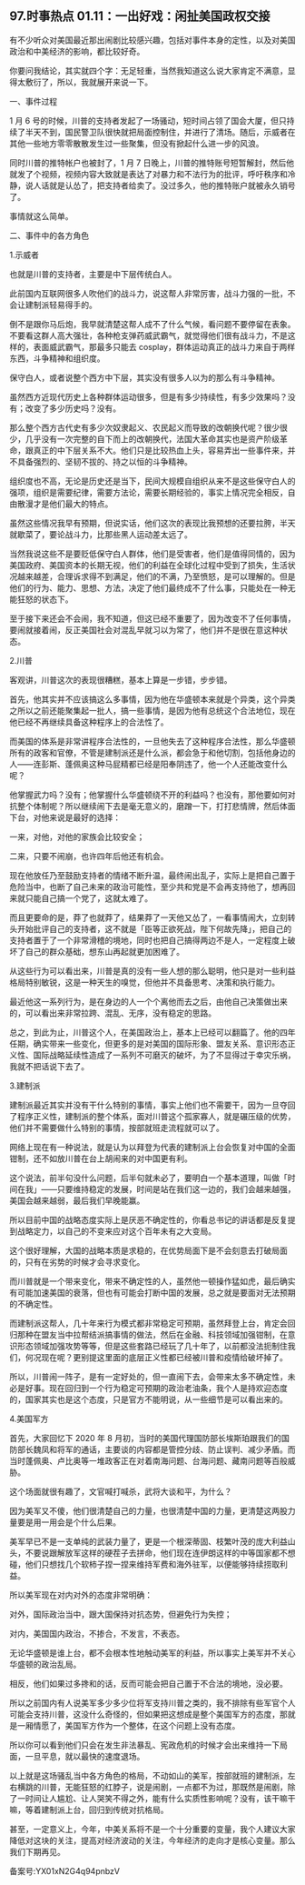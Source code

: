 ## 97.时事热点 01.11：一出好戏：闲扯美国政权交接
有不少听众对美国最近那出闹剧比较感兴趣，包括对事件本身的定性，以及对美国政治和中美经济的影响，都比较好奇。


你要问我结论，其实就四个字：无足轻重，当然我知道这么说大家肯定不满意，显得太敷衍了，所以，我就展开来说一下。


一、事件过程


1 月 6 号的时候，川普的支持者发起了一场骚动，短时间占领了国会大厦，但只持续了半天不到，国民警卫队很快就把局面控制住，并进行了清场。随后，示威者在其他一些地方零零散散发生过一些聚集，但没有掀起什么进一步的风浪。


同时川普的推特帐户也被封了，1 月 7 日晚上，川普的推特账号短暂解封，然后他就发了个视频，视频内容大致就是表达了对暴力和不法行为的批评，呼吁秩序和冷静，说人话就是认怂了，把支持者给卖了。没过多久，他的推特账户就被永久销号了。


事情就这么简单。


二、事件中的各方角色


1.示威者


也就是川普的支持者，主要是中下层传统白人。


此前国内互联网很多人吹他们的战斗力，说这帮人非常厉害，战斗力强的一批，不会让建制派轻易得手的。


倒不是跟你马后炮，我早就清楚这帮人成不了什么气候，看问题不要停留在表象。不要看这群人高大强壮，各种枪支弹药威武霸气，就觉得他们很有战斗力，不是这样的，表面威武霸气，那最多只能去 cosplay，群体运动真正的战斗力来自于两样东西，斗争精神和组织度。


保守白人，或者说整个西方中下层，其实没有很多人以为的那么有斗争精神。


虽然西方近现代历史上各种群体运动很多，但是有多少持续性，有多少效果吗？没有；改变了多少历史吗？没有。


那么整个西方古代史有多少次奴隶起义、农民起义而导致的改朝换代呢？很少很少，几乎没有一次完整的自下而上的改朝换代，法国大革命其实也是资产阶级革命，跟真正的中下层关系不大。他们只是比较热血上头，容易弄出一些事件来，并不具备强烈的、坚韧不拔的、持之以恒的斗争精神。


组织度也不高，无论是历史还是当下，民间大规模自组织从来不是这些保守白人的强项，组织是需要纪律，需要方法论，需要长期经验的，事实上情况完全相反，自由散漫才是他们最大的特点。


虽然这些情况我早有预期，但说实话，他们这次的表现比我预想的还要拉胯，半天就歇菜了，要论战斗力，比那些黑人运动差太远了。


当然我说这些不是要贬低保守白人群体，他们是受害者，他们是值得同情的，因为美国政府、美国资本的长期无视，他们的利益在全球化过程中受到了损失，生活状况越来越差，合理诉求得不到满足，他们的不满，乃至愤怒，是可以理解的。但是他们的行为、能力、思想、方法，决定了他们最终成不了什么事，只能处在一种无能狂怒的状态下。


至于接下来还会不会闹，我不知道，但这已经不重要了，因为改变不了任何事情，要闹就接着闹，反正美国社会对混乱早就习以为常了，他们并不是很在意这种状态。


2.川普


客观讲，川普这次的表现很糟糕，基本上算是一步错，步步错。


首先，他其实并不应该搞这么多事情，因为他在华盛顿本来就是个异类，这个异类之所以之前还能聚集起一批人，搞一些事情，是因为他有总统这个合法地位，现在他已经不再继续具备这种程序上的合法性了。


而美国的体系是非常讲程序合法性的，一旦他失去了这种程序合法性，那么华盛顿所有的政客和官僚，不管是建制派还是什么派，都会急于和他切割，包括他身边的人——连彭斯、蓬佩奥这种马屁精都已经是阳奉阴违了，他一个人还能改变什么呢？


他掌握武力吗？没有；他掌握什么华盛顿绕不开的利益吗？也没有，那他要如何对抗整个体制呢？所以继续闹下去是毫无意义的，磨蹭一下，打打悲情牌，然后体面下台，对他来说是最好的选择：


一来，对他，对他的家族会比较安全；


二来，只要不闹崩，也许四年后他还有机会。


现在他放任乃至鼓励支持者的情绪不断升温，最终闹出乱子，实际上是把自己置于危险当中，也断了自己未来的政治可能性，至少共和党是不会再支持他了，想再回来就只能自己搞一个党了，这就太难了。


而且更要命的是，莽了也就莽了，结果莽了一天他又怂了，一看事情闹大，立刻转头开始批评自己的支持者，这不就是「臣等正欲死战，陛下何故先降」，把自己的支持者置于了一个非常滑稽的境地，同时也把自己搞得两边不是人，一定程度上破坏了自己的群众基础，想东山再起就更加困难了。


从这些行为可以看出来，川普是真的没有一些人想的那么聪明，他只是对一些利益格局特别敏锐，这是一种天生的嗅觉，但他并不具备思考、决策和执行能力。


最近他这一系列行为，是在身边的人一个个离他而去之后，由他自己决策做出来的，可以看出来非常拉跨、混乱、无序，没有稳定的思路。


总之，到此为止，川普这个人，在美国政治上，基本上已经可以翻篇了。他的四年任期，确实带来一些变化，但更多的是对美国的国际形象、盟友关系、意识形态正义性、国际战略延续性造成了一系列不可磨灭的破坏，为了不显得过于幸灾乐祸，我就不把话说下去了。


3.建制派


建制派最近其实并没有干什么特别的事情，事实上他们也不需要干，因为一旦夺回了程序正义性，建制派的整个体系，面对川普这个孤家寡人，就是碾压级的优势，他们并不需要做什么特别的事情，按部就班走流程就可以了。


网络上现在有一种说法，就是认为以拜登为代表的建制派上台会恢复对中国的全面钳制，还不如放川普在台上胡闹来的对中国更有利。


这个说法，前半句没什么问题，后半句就未必了，要明白一个基本道理，叫做「时间在我」——只要维持稳定的发展，时间是站在我们这一边的，我们会越来越强，美国会越来越弱，最后我们早晚能赢。


所以目前中国的战略态度实际上是厌恶不确定性的，你看总书记的讲话都是反复提到战略定力，以自己的不变来应对这个百年未有之大变局。


这个很好理解，大国的战略本质是求稳的，在优势局面下是不会刻意去打破局面的，只有在劣势的时候才会寻求变化。


而川普就是一个带来变化，带来不确定性的人，虽然他一顿操作猛如虎，最后确实有可能加速美国的衰落，但也有可能会打断中国的发展，总之就是要面对无法预期的不确定性。


而建制派这帮人，几十年来行为模式都非常稳定可预期，虽然拜登上台，肯定会回归那种在盟友当中拉帮结派搞事情的做法，然后在金融、科技领域加强钳制，在意识形态领域加强攻势等等，但是这些套路已经玩了几十年了，以前都没法扼制住我们，何况现在呢？更别提这里面的底层正义性都已经被川普和疫情给破坏掉了。


所以，川普闹一阵子，是有一定好处的，但一直闹下去，会带来太多不确定性，未必是好事。现在回归到一个行为稳定可预期的政治老油条，我个人是持欢迎态度的，国家其实也是这个态度，只是官方不能明说，从一些细节是可以看出来的。


4.美国军方


首先，大家回忆下 2020 年 8 月初，当时的美国代理国防部长埃斯珀跟我们的国防部长魏凤和将军的通话，主要谈的内容都是管控分歧、防止误判、减少矛盾。而当时蓬佩奥、卢比奥等一堆政客正在对着南海问题、台海问题、藏南问题等百般威胁。


这个场面就很有趣了，文官喊打喊杀，武将大谈和平，为什么？


因为美军又不傻，他们很清楚自己的力量，也很清楚中国的力量，更清楚这两股力量要是用一用会是个什么后果。


美军早已不是一支单纯的武装力量了，更是一个根深蒂固、枝繁叶茂的庞大利益山头，不要说跟解放军这样的硬茬子去拼命，他们现在连伊朗这样的中等国家都不想碰，他们只想找几个软柿子捏一捏来维持军费和海外驻军，以便能够持续捞取利益。


所以美军现在对内对外的态度非常明确：


对外，国际政治当中，跟大国保持对抗态势，但避免行为失控；


对内，美国国内政治，不掺合，不发言，不表态。


无论华盛顿是谁上台，都不会根本性地触动美军的利益，所以事实上美军并不关心华盛顿的政治乱局。


相反，他们如果过多搀和的话，反而可能会把自己置于不合法的境地，没必要。


所以之前国内有人说美军多少多少位将军支持川普之类的，我不排除有些军官个人可能会支持川普，这没什么奇怪的，但如果把这想成是整个美国军方的态度，那就是一厢情愿了，美国军方作为一个整体，在这个问题上没有态度。


所以你可以看到他们只会在发生非法暴乱、宪政危机的时候才会出来维持一下局面，一旦平息，就以最快的速度退场。


以上就是这场骚乱当中各方角色的格局，不动如山的美军，按部就班的建制派，左右横跳的川普，无能狂怒的红脖子，说是闹剧，一点都不为过，那既然是闹剧，除了一时间让人尴尬、让人哭笑不得之外，能有什么实质性影响呢？没有，该干嘛干嘛，等着建制派上台，回归到传统对抗格局。


甚至，一定意义上，今年，中美关系将不是一个十分重要的变量，我个人建议大家降低对这块的关注，提高对经济波动的关注，今年经济的走向才是核心变量。那么我们下期再见。


备案号:YX01xN2G4q94pnbzV

